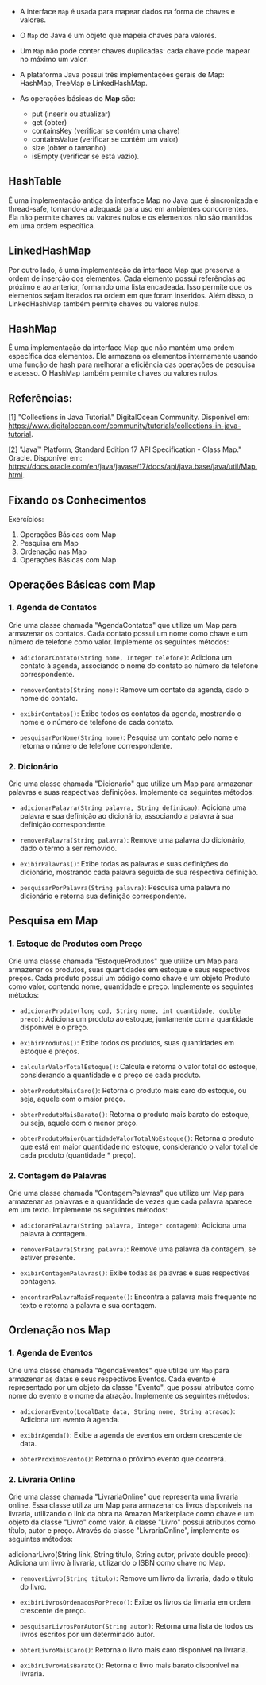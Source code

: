 - A interface `Map` é usada para mapear dados na forma de chaves e valores.

- O `Map` do Java é um objeto que mapeia chaves para valores.

- Um `Map` não pode conter chaves duplicadas: cada chave pode mapear no máximo um valor.

- A plataforma Java possui três implementações gerais de Map: HashMap, TreeMap e LinkedHashMap.

- As operações básicas do **Map** são: 
    - put (inserir ou atualizar)
    - get (obter)
    - containsKey (verificar se contém uma chave) 
    - containsValue (verificar se contém um valor)
    - size (obter o tamanho)
    - isEmpty (verificar se está vazio).

## HashTable
 É uma implementação antiga da interface Map no Java que é sincronizada e thread-safe, tornando-a adequada para uso em ambientes concorrentes. Ela não permite chaves ou valores nulos e os elementos não são mantidos em uma ordem específica.

## LinkedHashMap
Por outro lado, é uma implementação da interface Map que preserva a ordem de inserção dos elementos. Cada elemento possui referências ao próximo e ao anterior, formando uma lista encadeada. Isso permite que os elementos sejam iterados na ordem em que foram inseridos. Além disso, o LinkedHashMap também permite chaves ou valores nulos.

## HashMap 
É uma implementação da interface Map que não mantém uma ordem específica dos elementos. Ele armazena os elementos internamente usando uma função de hash para melhorar a eficiência das operações de pesquisa e acesso. O HashMap também permite chaves ou valores nulos.

## Referências:
[1] "Collections in Java Tutorial." DigitalOcean Community. Disponível em: https://www.digitalocean.com/community/tutorials/collections-in-java-tutorial.

[2] "Java™ Platform, Standard Edition 17 API Specification - Class Map." Oracle. Disponível em: https://docs.oracle.com/en/java/javase/17/docs/api/java.base/java/util/Map.html.

## Fixando os Conhecimentos
Exercícios:

1. Operações Básicas com Map
2. Pesquisa em Map
3. Ordenação nas Map
4. Operações Básicas com Map

## Operações Básicas com Map
### 1. Agenda de Contatos
Crie uma classe chamada "AgendaContatos" que utilize um Map para armazenar os contatos. Cada contato possui um nome como chave e um número de telefone como valor. Implemente os seguintes métodos:

- `adicionarContato(String nome, Integer telefone)`: Adiciona um contato à agenda, associando o nome do contato ao número de telefone correspondente.

- `removerContato(String nome)`: Remove um contato da agenda, dado o nome do contato.

- `exibirContatos()`: Exibe todos os contatos da agenda, mostrando o nome e o número de telefone de cada contato.

- `pesquisarPorNome(String nome)`: Pesquisa um contato pelo nome e retorna o número de telefone correspondente.

### 2. Dicionário
Crie uma classe chamada "Dicionario" que utilize um Map para armazenar palavras e suas respectivas definições. Implemente os seguintes métodos:

- `adicionarPalavra(String palavra, String definicao)`: Adiciona uma palavra e sua definição ao dicionário, associando a palavra à sua definição correspondente.

- `removerPalavra(String palavra)`: Remove uma palavra do dicionário, dado o termo a ser removido.

- `exibirPalavras()`: Exibe todas as palavras e suas definições do dicionário, mostrando cada palavra seguida de sua respectiva definição.

- `pesquisarPorPalavra(String palavra)`: Pesquisa uma palavra no dicionário e retorna sua definição correspondente.

## Pesquisa em Map

### 1. Estoque de Produtos com Preço
Crie uma classe chamada "EstoqueProdutos" que utilize um Map para armazenar os produtos, suas quantidades em estoque e seus respectivos preços. Cada produto possui um código como chave e um objeto Produto como valor, contendo nome, quantidade e preço. Implemente os seguintes métodos:

- `adicionarProduto(long cod, String nome, int quantidade, double preco)`: Adiciona um produto ao estoque, juntamente com a quantidade disponível e o preço.

- `exibirProdutos()`: Exibe todos os produtos, suas quantidades em estoque e preços.

- `calcularValorTotalEstoque()`: Calcula e retorna o valor total do estoque, considerando a quantidade e o preço de cada produto.

- `obterProdutoMaisCaro()`: Retorna o produto mais caro do estoque, ou seja, aquele com o maior preço.

- `obterProdutoMaisBarato()`: Retorna o produto mais barato do estoque, ou seja, aquele com o menor preço.

- `obterProdutoMaiorQuantidadeValorTotalNoEstoque()`: Retorna o produto que está em maior quantidade no estoque, considerando o valor total de cada produto (quantidade * preço).

### 2. Contagem de Palavras
Crie uma classe chamada "ContagemPalavras" que utilize um Map para armazenar as palavras e a quantidade de vezes que cada palavra aparece em um texto. Implemente os seguintes métodos:

- `adicionarPalavra(String palavra, Integer contagem)`: Adiciona uma palavra à contagem.

- `removerPalavra(String palavra)`: Remove uma palavra da contagem, se estiver presente.

- `exibirContagemPalavras()`: Exibe todas as palavras e suas respectivas contagens.

- `encontrarPalavraMaisFrequente()`: Encontra a palavra mais frequente no texto e retorna a palavra e sua contagem.

## Ordenação nos Map

### 1. Agenda de Eventos
Crie uma classe chamada "AgendaEventos" que utilize um `Map` para armazenar as datas e seus respectivos Eventos. Cada evento é representado por um objeto da classe "Evento", que possui atributos como nome do evento e o nome da atração. Implemente os seguintes métodos:

- `adicionarEvento(LocalDate data, String nome, String atracao)`: Adiciona um evento à agenda.

- `exibirAgenda()`: Exibe a agenda de eventos em ordem crescente de data.

- `obterProximoEvento()`: Retorna o próximo evento que ocorrerá.

### 2. Livraria Online
Crie uma classe chamada "LivrariaOnline" que representa uma livraria online. Essa classe utiliza um Map para armazenar os livros disponíveis na livraria, utilizando o link da obra na Amazon Marketplace como chave e um objeto da classe "Livro" como valor. A classe "Livro" possui atributos como título, autor e preço. Através da classe "LivrariaOnline", implemente os seguintes métodos:

adicionarLivro(String link, String titulo, String autor, private double preco): Adiciona um livro à livraria, utilizando o ISBN como chave no Map.

- `removerLivro(String titulo)`: Remove um livro da livraria, dado o titulo do livro.

- `exibirLivrosOrdenadosPorPreco()`: Exibe os livros da livraria em ordem crescente de preço.

- `pesquisarLivrosPorAutor(String autor)`: Retorna uma lista de todos os livros escritos por um determinado autor.

- `obterLivroMaisCaro()`: Retorna o livro mais caro disponível na livraria.

- `exibirLivroMaisBarato()`: Retorna o livro mais barato disponível na livraria.